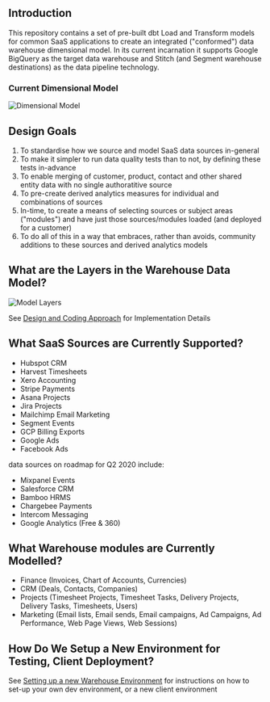 ## Introduction

This repository contains a set of pre-built dbt Load and Transform models for common SaaS applications to create an integrated ("conformed") data warehouse dimensional model. In its current incarnation it supports Google BigQuery as the target data warehouse and Stitch (and Segment warehouse destinations) as the data pipeline technology.

### Current Dimensional Model

![Dimensional Model](https://github.com/rittmananalytics/ra_data_warehouse/blob/master/ra_dw/img/dimensional_model.png)

## Design Goals

1. To standardise how we source and model SaaS data sources in-general
2. To make it simpler to run data quality tests than to not, by defining these tests in-advance
3. To enable merging of customer, product, contact and other shared entity data with no single authoratitive source
4. To pre-create derived analytics measures for individual and combinations of sources
5. In-time, to create a means of selecting sources or subject areas ("modules") and have just those sources/modules loaded (and deployed for a customer)
6. To do all of this in a way that embraces, rather than avoids, community additions to these sources and derived analytics models

## What are the Layers in the Warehouse Data Model?

![Model Layers](https://github.com/rittmananalytics/ra_data_warehouse/blob/master/ra_dw/img/data_flow.png)

See [Design and Coding Approach](https://github.com/rittmananalytics/ra_data_warehouse/wiki/Design-and-Coding-Approach) for Implementation Details

## What SaaS Sources are Currently Supported?

* Hubspot CRM
* Harvest Timesheets
* Xero Accounting
* Stripe Payments 
* Asana Projects
* Jira Projects
* Mailchimp Email Marketing
* Segment Events 
* GCP Billing Exports 
* Google Ads 
* Facebook Ads

data sources on roadmap for Q2 2020 include:

* Mixpanel Events
* Salesforce CRM
* Bamboo HRMS
* Chargebee Payments
* Intercom Messaging
* Google Analytics (Free & 360)

## What Warehouse modules are Currently Modelled?

* Finance (Invoices, Chart of Accounts, Currencies)
* CRM (Deals, Contacts, Companies)
* Projects (Timesheet Projects, Timesheet Tasks, Delivery Projects, Delivery Tasks, Timesheets, Users)
* Marketing (Email lists, Email sends, Email campaigns, Ad Campaigns, Ad Performance, Web Page Views, Web Sessions)

## How Do We Setup a New Environment for Testing, Client Deployment?

See [Setting up a new Warehouse Environment](https://github.com/rittmananalytics/ra_data_warehouse/wiki/Setting-up-a-New-Warehouse-Environment) for instructions on how to set-up your own dev environment, or a new client environment
